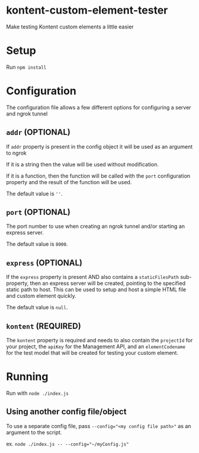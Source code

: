 # kontent-custom-element-tester
Make testing Kontent custom elements a little easier

# Setup
Run `npm install`

# Configuration
The configuration file allows a few different options for configuring a server and ngrok tunnel

## `addr` (OPTIONAL)
If `addr` property is present in the config object it will be used as an argument to ngrok

If it is a string then the value will be used without modification.

If it is a function, then the function will be called with the `port` configuration property and the result of the function will be used.

The default value is `''`.

## `port` (OPTIONAL)
The port number to use when creating an ngrok tunnel and/or starting an express server.

The default value is `8000`.

## `express` (OPTIONAL)
If the `express` property is present AND also contains a `staticFilesPath` sub-property, then an express server will be created, pointing to the specified static path to host. This can be used to setup and host a simple HTML file and custom element quickly.

The default value is `null`.

## `kontent` (REQUIRED)
The `kontent` property is required and needs to also contain the `projectId` for your project, the `apiKey` for the Management API, and an `elementCodename` for the test model that will be created for testing your custom element.

# Running
Run with `node ./index.js`

## Using another config file/object
To use a separate config file, pass `--config="<my config file path>"` as an argument to the script.

ex. `node ./index.js -- --config="~/myConfig.js"`

